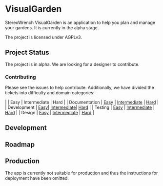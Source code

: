 # VisualGarden

StereoWrench VisualGarden is an application to help you plan and manage your
gardens. It is currently in the alpha stage.

The project is licensed under AGPLv3.

## Project Status

The project is in alpha. We are looking for a designer to contribute.

### Contributing

Please see the issues to help contribute. Additionally, we have divided the
tickets into difficulty and domain categories:

|     | Easy | Intermediate | Hard |
| Documentation | [Easy](https://github.com/stereowrench/visual_garden/issues?q=is%3Aopen+is%3Aissue+label%3Askill%3Aeasy+label%3Acat%3Adoc) | [Intermediate](https://github.com/stereowrench/visual_garden/issues?q=is%3Aopen+is%3Aissue+label%3Askill%3Aintermediate+label%3Acat%3Adoc+) | [Hard](https://github.com/stereowrench/visual_garden/issues?q=is%3Aopen+is%3Aissue+label%3Askill%3Ahard+label%3Acat%3Adoc+) |
| Development | [Easy](https://github.com/stereowrench/visual_garden/issues?q=is%3Aopen+is%3Aissue+label%3Askill%3Aeasy+label%3Acat%3Adev+ )| [Intermediate](https://github.com/stereowrench/visual_garden/issues?q=is%3Aopen+is%3Aissue+label%3Askill%3Aintermediate+label%3Acat%3Adev+ )| [Hard](https://github.com/stereowrench/visual_garden/issues?q=is%3Aopen+is%3Aissue+label%3Askill%3Ahard+label%3Acat%3Adev+) |
| Testing | [Easy](https://github.com/stereowrench/visual_garden/issues?q=is%3Aopen+is%3Aissue+label%3Askill%3Aeasy+label%3Acat%3Atest+) | [Intermediate](https://github.com/stereowrench/visual_garden/issues?q=is%3Aopen+is%3Aissue+label%3Askill%3Aintermediate+label%3Acat%3Atest+) | [Hard](https://github.com/stereowrench/visual_garden/issues?q=is%3Aopen+is%3Aissue+label%3Askill%3Ahard+label%3Acat%3Atest+) |
| Design | [Easy](https://github.com/stereowrench/visual_garden/issues?q=is%3Aopen+is%3Aissue+label%3Askill%3Aeasy+label%3Acat%3Adesign+) | [Intermediate](https://github.com/stereowrench/visual_garden/issues?q=is%3Aopen+is%3Aissue+label%3Askill%3Aintermediate+label%3Acat%3Adesign+) | [Hard](https://github.com/stereowrench/visual_garden/issues?q=is%3Aopen+is%3Aissue+label%3Askill%3Ahard+label%3Acat%3Adesign+) |


## Development

## Roadmap

## Production

The app is currently not suitable for production and thus the instructions for
deployment have been omitted.
